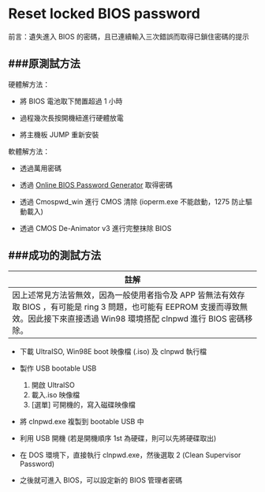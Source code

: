 # Reset locked BIOS password

<script type="text/javascript" src="../js/general.js"></script>

前言：遺失進入 BIOS 的密碼，且已連續輸入三次錯誤而取得已鎖住密碼的提示

###原測試方法
---

硬體解方法：

* 將 BIOS 電池取下閒置超過 1 小時

* 過程幾次長按開機紐進行硬體放電

* 將主機板 JUMP 重新安裝

軟體解方法：

* 透過萬用密碼

* 透過 [Online BIOS Password Generator](https://bios-pw.org/) 取得密碼

* 透過 Cmospwd_win 進行 CMOS 清除 (ioperm.exe 不能啟動，1275 防止驅動載入)

* 透過 CMOS De-Animator v3 進行完整抹除 BIOS

###成功的測試方法
---

| 註解 |
| -- |
| 因上述常見方法皆無效，因為一般使用者指令及 APP 皆無法有效存取 BIOS ，有可能是 ring 3 問題，也可能有 EEPROM 支援而導致無效。因此接下來直接透過 Win98 環境搭配 clnpwd 進行 BIOS 密碼移除。 |

* 下載 UltraISO, Win98E boot 映像檔 (.iso) 及 clnpwd 執行檔

* 製作 USB bootable USB
  1. 開啟 UltraISO
  2. 載入.iso 映像檔
  3. [選單] 可開機的，寫入磁碟映像檔

* 將 clnpwd.exe 複製到 bootable USB 中

* 利用 USB 開機 (若是開機順序 1st 為硬碟，則可以先將硬碟取出)

* 在 DOS 環境下，直接執行 clnpwd.exe，然後選取 2 (Clean Supervisor Password)

* 之後就可進入 BIOS，可以設定新的 BIOS 管理者密碼
